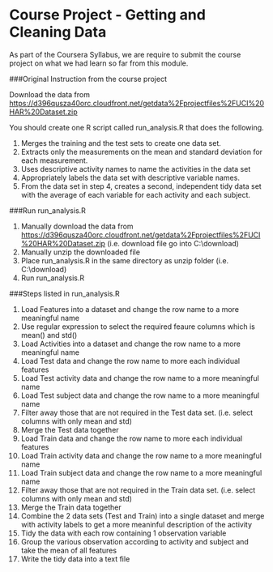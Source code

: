 Course Project - Getting and Cleaning Data
==========================================

As part of the Coursera Syllabus, we are require to submit the course project on what we had learn so far from this module.

###Original Instruction from the course project

Download the data from https://d396qusza40orc.cloudfront.net/getdata%2Fprojectfiles%2FUCI%20HAR%20Dataset.zip

You should create one R script called run_analysis.R that does the following. 

1. Merges the training and the test sets to create one data set.
2. Extracts only the measurements on the mean and standard deviation for each measurement. 
3. Uses descriptive activity names to name the activities in the data set
4. Appropriately labels the data set with descriptive variable names. 
5. From the data set in step 4, creates a second, independent tidy data set with the average of each variable for each activity and each subject.

###Run run_analysis.R

1. Manually download the data from https://d396qusza40orc.cloudfront.net/getdata%2Fprojectfiles%2FUCI%20HAR%20Dataset.zip (i.e. download file go into C:\download)
2. Manually unzip the downloaded file
3. Place run_analysis.R in the same directory as unzip folder (i.e. C:\download)
4. Run run_analysis.R

###Steps listed in run_analysis.R

1. Load Features into a dataset and change the row name to a more meaningful name
2. Use regular expression to select the required feaure columns which is mean() and std()
3. Load Activities into a dataset and change the row name to a more meaningful name
4. Load Test data and change the row name to more each individual features
5. Load Test activity data and change the row name to a more meaningful name
6. Load Test subject data and change the row name to a more meaningful name
7. Filter away those that are not required in the Test data set. (i.e. select columns with only mean and std)
8. Merge the Test data together
9. Load Train data and change the row name to more each individual features
10. Load Train activity data and change the row name to a more meaningful name
11. Load Train subject data and change the row name to a more meaningful name
12. Filter away those that are not required in the Train data set. (i.e. select columns with only mean and std)
13. Merge the Train data together
14. Combine the 2 data sets (Test and Train) into a single dataset and merge with activity labels to get a more meaninful description of the activity
15. Tidy the data with each row containing 1 observation variable
16. Group the various observation according to activity and subject and take the mean of all features
17. Write the tidy data into a text file
